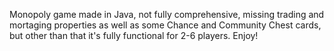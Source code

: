 Monopoly game made in Java, not fully comprehensive, missing trading and mortaging properties as well as some Chance and Community Chest cards, but
other than that it's fully functional for 2-6 players. Enjoy!
